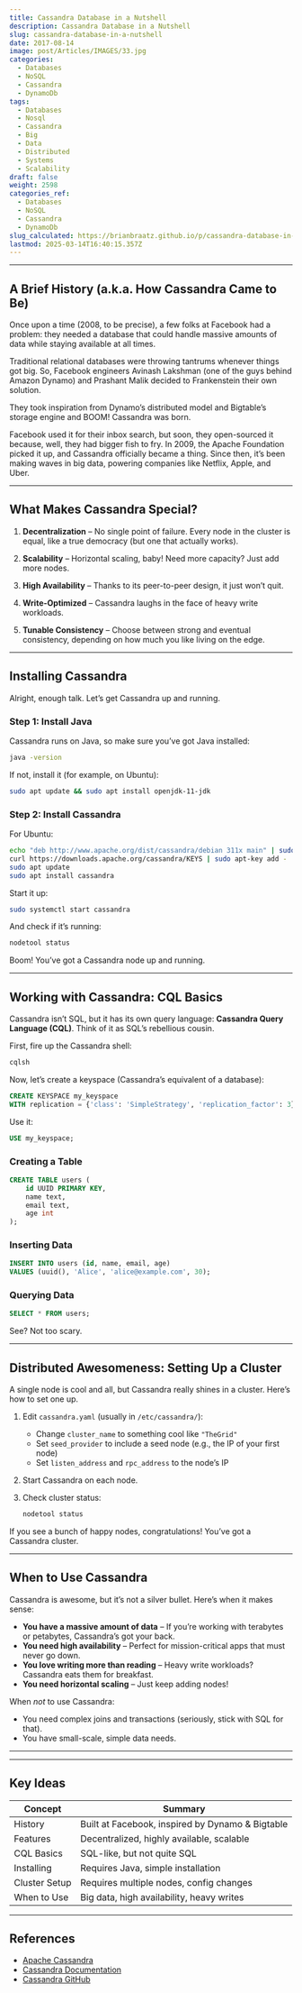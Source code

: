 ```yaml
---
title: Cassandra Database in a Nutshell
description: Cassandra Database in a Nutshell
slug: cassandra-database-in-a-nutshell
date: 2017-08-14
image: post/Articles/IMAGES/33.jpg
categories:
  - Databases
  - NoSQL
  - Cassandra
  - DynamoDb
tags:
  - Databases
  - Nosql
  - Cassandra
  - Big
  - Data
  - Distributed
  - Systems
  - Scalability
draft: false
weight: 2598
categories_ref:
  - Databases
  - NoSQL
  - Cassandra
  - DynamoDb
slug_calculated: https://brianbraatz.github.io/p/cassandra-database-in-a-nutshell
lastmod: 2025-03-14T16:40:15.357Z
---
```

<!-- 
# Cassandra Database in a Nutshell

So you want to know about Cassandra, huh? Well, buckle up because we're diving deep into the land of distributed databases, where SQL is just a distant memory, and scalability is king. Grab a cup of coffee (or something stronger), and let’s get started! -->

***

## A Brief History (a.k.a. How Cassandra Came to Be)

Once upon a time (2008, to be precise), a few folks at Facebook had a problem: they needed a database that could handle massive amounts of data while staying available at all times.

Traditional relational databases were throwing tantrums whenever things got big. So, Facebook engineers Avinash Lakshman (one of the guys behind Amazon Dynamo) and Prashant Malik decided to Frankenstein their own solution.

They took inspiration from Dynamo’s distributed model and Bigtable’s storage engine and BOOM! Cassandra was born.

Facebook used it for their inbox search, but soon, they open-sourced it because, well, they had bigger fish to fry. In 2009, the Apache Foundation picked it up, and Cassandra officially became a thing. Since then, it’s been making waves in big data, powering companies like Netflix, Apple, and Uber.

***

## What Makes Cassandra Special?

1. **Decentralization** – No single point of failure. Every node in the cluster is equal, like a true democracy (but one that actually works).

2. **Scalability** – Horizontal scaling, baby! Need more capacity? Just add more nodes.

3. **High Availability** – Thanks to its peer-to-peer design, it just won’t quit.

4. **Write-Optimized** – Cassandra laughs in the face of heavy write workloads.

5. **Tunable Consistency** – Choose between strong and eventual consistency, depending on how much you like living on the edge.

***

## Installing Cassandra

Alright, enough talk. Let’s get Cassandra up and running.

### Step 1: Install Java

Cassandra runs on Java, so make sure you’ve got Java installed:

```sh
java -version
```

If not, install it (for example, on Ubuntu):

```sh
sudo apt update && sudo apt install openjdk-11-jdk
```

### Step 2: Install Cassandra

For Ubuntu:

```sh
echo "deb http://www.apache.org/dist/cassandra/debian 311x main" | sudo tee -a /etc/apt/sources.list.d/cassandra.list
curl https://downloads.apache.org/cassandra/KEYS | sudo apt-key add -
sudo apt update
sudo apt install cassandra
```

Start it up:

```sh
sudo systemctl start cassandra
```

And check if it’s running:

```sh
nodetool status
```

Boom! You’ve got a Cassandra node up and running.

***

## Working with Cassandra: CQL Basics

Cassandra isn’t SQL, but it has its own query language: **Cassandra Query Language (CQL)**. Think of it as SQL’s rebellious cousin.

First, fire up the Cassandra shell:

```sh
cqlsh
```

Now, let’s create a keyspace (Cassandra’s equivalent of a database):

```sql
CREATE KEYSPACE my_keyspace
WITH replication = {'class': 'SimpleStrategy', 'replication_factor': 3};
```

Use it:

```sql
USE my_keyspace;
```

### Creating a Table

```sql
CREATE TABLE users (
    id UUID PRIMARY KEY,
    name text,
    email text,
    age int
);
```

### Inserting Data

```sql
INSERT INTO users (id, name, email, age)
VALUES (uuid(), 'Alice', 'alice@example.com', 30);
```

### Querying Data

```sql
SELECT * FROM users;
```

See? Not too scary.

***

## Distributed Awesomeness: Setting Up a Cluster

A single node is cool and all, but Cassandra really shines in a cluster. Here’s how to set one up.

1. Edit `cassandra.yaml` (usually in `/etc/cassandra/`):

   * Change `cluster_name` to something cool like `"TheGrid"`
   * Set `seed_provider` to include a seed node (e.g., the IP of your first node)
   * Set `listen_address` and `rpc_address` to the node’s IP

2. Start Cassandra on each node.

3. Check cluster status:

   ```sh
   nodetool status
   ```

If you see a bunch of happy nodes, congratulations! You’ve got a Cassandra cluster.

***

## When to Use Cassandra

Cassandra is awesome, but it’s not a silver bullet. Here’s when it makes sense:

* **You have a massive amount of data** – If you’re working with terabytes or petabytes, Cassandra’s got your back.
* **You need high availability** – Perfect for mission-critical apps that must never go down.
* **You love writing more than reading** – Heavy write workloads? Cassandra eats them for breakfast.
* **You need horizontal scaling** – Just keep adding nodes!

When *not* to use Cassandra:

* You need complex joins and transactions (seriously, stick with SQL for that).
* You have small-scale, simple data needs.

***

<!-- 
## Conclusion

So there you have it! Cassandra is a beast when it comes to handling big data at scale. It’s fast, distributed, and built to never fail.

If you need something that scales like a boss, it’s worth checking out. Just don’t expect it to be SQL.

Happy scaling! -->

***

## Key Ideas

| Concept       | Summary                                          |
| ------------- | ------------------------------------------------ |
| History       | Built at Facebook, inspired by Dynamo & Bigtable |
| Features      | Decentralized, highly available, scalable        |
| CQL Basics    | SQL-like, but not quite SQL                      |
| Installing    | Requires Java, simple installation               |
| Cluster Setup | Requires multiple nodes, config changes          |
| When to Use   | Big data, high availability, heavy writes        |

***

## References

* [Apache Cassandra](https://cassandra.apache.org/)
* [Cassandra Documentation](https://cassandra.apache.org/doc/latest/)
* [Cassandra GitHub](https://github.com/apache/cassandra)
